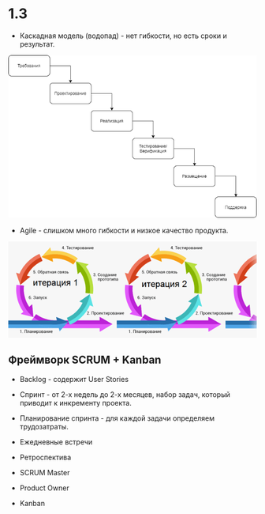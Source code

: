 # 1.3

* Каскадная модель (водопад) - нет гибкости, но есть сроки и результат.

![Water](img/0.png) 

* Agile - слишком много гибкости и низкое качество продукта.

![Agile](img/1.png) 

## Фреймворк SCRUM + Kanban

* Backlog - содержит User Stories

* Спринт - от 2-х недель до 2-х месяцев, набор задач, который приводит к инкременту проекта.

* Планирование спринта - для каждой задачи определяем трудозатраты.

* Ежедневные встречи

* Ретроспектива

* SCRUM Master

* Product Owner

* Kanban
